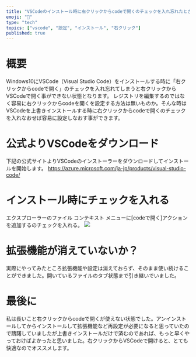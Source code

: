 ```yaml
---
title: "VSCodeのインストール時に右クリックからcodeで開くのチェックを入れ忘れたときに"
emoji: "🙌"
type: "tech"
topics: ["vscode", "設定", "インストール", "右クリック"]
published: true
---
```


# 概要
Windows10にVSCode（Visual Studio Code）をインストールする時に「右クリックからcodeで開く」のチェックを入れ忘れてしまうと右クリックからVSCodeで開く事ができない状態となります。
レジストリを編集するのではなく容易に右クリックからcodeを開くを設定する方法は無いものか。そんな時はVSCodeを上書きインストールする時に右クリックからcodeで開くのチェックを入れなおせば容易に設定しなおす事ができます。

# 公式よりVSCodeをダウンロード
下記の公式サイトよりVSCodeのインストーラーをダウンロードしてインストールを開始します。
https://azure.microsoft.com/ja-jp/products/visual-studio-code/

# インストール時にチェックを入れる
エクスプローラーのファイル コンテキスト メニューに\[codeで開く]アクションを追加するのチェックを入れる。
![](https://storage.googleapis.com/zenn-user-upload/4mbbjch6xw2zuiu6mb7v0juwbm13)

# 拡張機能が消えていないか？
実際にやってみたところ拡張機能や設定は消えておらず、そのまま使い続けることができました。開いているファイルのタブ状態まで引き継いでいました。

# 最後に
私は長いこと右クリックからcodeで開くが使えない状態でした。アンインストールしてからインストールして拡張機能など再設定が必要になると思っていたので躊躇していましたが上書きインストールだけで済むのであれば、もっと早くやっておけばよかったと思いました。右クリックからVSCodeで開けると、とても快適なのでオススメします。

